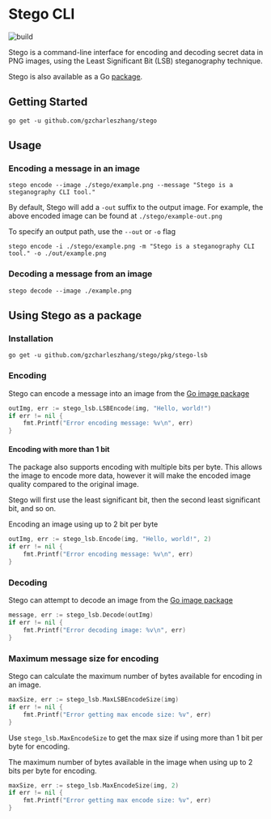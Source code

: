 # Stego CLI

![build](https://github.com/gzcharleszhang/stego/workflows/Build/badge.svg)

Stego is a command-line interface for encoding and decoding secret data in PNG images,
using the Least Significant Bit (LSB) steganography technique.

Stego is also available as a Go [package](#Using-Stego-as-a-package).

## Getting Started
```shell
go get -u github.com/gzcharleszhang/stego
```

## Usage

### Encoding a message in an image
```shell
stego encode --image ./stego/example.png --message "Stego is a steganography CLI tool."
```
By default, Stego will add a `-out` suffix to the output image. For example, the above encoded image
can be found at `./stego/example-out.png`

To specify an output path, use the `--out` or `-o` flag
```shell
stego encode -i ./stego/example.png -m "Stego is a steganography CLI tool." -o ./out/example.png
```

### Decoding a message from an image
```shell
stego decode --image ./example.png
```

## Using Stego as a package
### Installation
```shell
go get -u github.com/gzcharleszhang/stego/pkg/stego-lsb
```

### Encoding
Stego can encode a message into an image from the [Go image package](https://golang.org/pkg/image/)

```go
outImg, err := stego_lsb.LSBEncode(img, "Hello, world!")
if err != nil {
    fmt.Printf("Error encoding message: %v\n", err)
}
```

#### Encoding with more than 1 bit
The package also supports encoding with multiple bits per byte.
This allows the image to encode more data, however it will make
the encoded image quality compared to the original image.

Stego will first use the least significant bit, then the second
least significant bit, and so on.

Encoding an image using up to 2 bit per byte
```go
outImg, err := stego_lsb.Encode(img, "Hello, world!", 2)
if err != nil {
    fmt.Printf("Error encoding message: %v\n", err)
}
```

### Decoding
Stego can attempt to decode an image from the [Go image package](https://golang.org/pkg/image/)

```go
message, err := stego_lsb.Decode(outImg)
if err != nil {
    fmt.Printf("Error decoding image: %v\n", err)
}
```

### Maximum message size for encoding
Stego can calculate the maximum number of bytes available for
encoding in an image.

```go
maxSize, err := stego_lsb.MaxLSBEncodeSize(img)
if err != nil {
    fmt.Printf("Error getting max encode size: %v", err)
}
```

Use `stego_lsb.MaxEncodeSize` to get the max size if using
more than 1 bit per byte for encoding.

The maximum number of bytes available in the image
when using up to 2 bits per byte for encoding.
```go
maxSize, err := stego_lsb.MaxEncodeSize(img, 2)
if err != nil {
    fmt.Printf("Error getting max encode size: %v", err)
}
```
